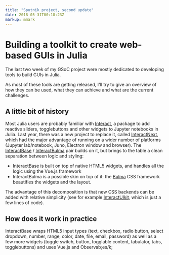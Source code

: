 ```yaml
---
title: "Sputnik project, second update"
date: 2018-05-31T00:18:23Z
markup: mmark
---
```


# Building a toolkit to create web-based GUIs in Julia

The last two week of my GSoC project were mostly dedicated to developing tools to build GUIs in Julia.

As most of these tools are getting released, I'll try to give an overview of how they can be used, what they can achieve and what are the current challenges.

## A little bit of history

Most Julia users are probably familiar with [Interact](https://github.com/JuliaGizmos/Interact.jl), a package to add reactive sliders, togglebuttons and other widgets to Jupyter notebooks in Julia. Last year, there was a new project to replace it, called [InteractNext](https://github.com/JuliaGizmos/InteractNext.jl), which had the major advantage of running on a wider number of platforms (Jupyter lab/notebook, Juno, Electron window and browser). The [InteractBase](https://github.com/piever/InteractBase.jl) / [InteractBulma](https://github.com/piever/InteractBulma.jl) pair builds on it, but brings to the table a clean separation between logic and styling:

- InteractBase is built on top of native HTML5 widgets, and handles all the logic using the Vue.js framework
- InteractBulma is a possible skin on top of it: the [Bulma](https://bulma.io) CSS framework beautifies the widgets and the layout.

The advantage of this decomposition is that new CSS backends can be added with relative simplicity (see for example [InteractUIkit](https://github.com/piever/InteractUIkit.jl), which is just a few lines of code).

## How does it work in practice

InteractBase wraps HTML5 input types (text, checkbox, radio button, select dropdown, number, range, color, date, file, email, password) as well as a few more widgets (toggle switch, button, togglable content, tabulator, tabs, togglebuttons) and uses Vue.js and Observab;es/k;
